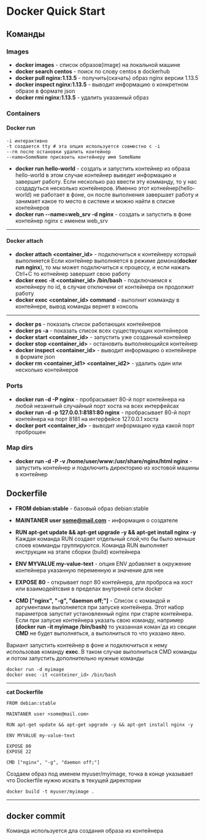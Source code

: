 Docker Quick Start
=
## Команды
### Images
 - **docker images** - список образов(image) на локальной машине
 - **docker search centos** - поиск по слову centos в dockerhub
 - **docker pull nginx:1.13.5** - получить(скачать) образ nginx версии 1.13.5
 - **docker inspect nginx:1.13.5** - выводит информацию о конкретном образе в формате json
 - **docker rmi nginx:1.13.5** - удалить указанный образ
### Containers
#### Docker run
```
-i интерактивно
-t создается tty # эта опция используется совместно с -i
--rm после остановки удалить контейнер
--name=SomeName присвоить контейнеру имя SomeName
```
 - **docker run hello-world** - создать и запустить контейнер из образа hello-world
в этом случае контейнер выведет информацию и завершит работу. Если несколько раз ввести эту комманду, то у нас создадуться несколько контейнеров. Именно этот котнейнер(hello-world) не работает в фоне, он после выполнения завершает работу и  занимает какое то место в системе и можно найти в списке контейнеров
 - **docker run \-\-name=web_srv -d nginx** - создать и запустить в фоне контейнер nginx с именем web_srv 
___
#### Docker attach
  - **docker attach <container_id>** - подключиться к контейнеру который выполняется
 Если контейнер выполняется в режиме демона(**docker run nginx**), то мы может подключиться к процессу, и если нажать Ctrl+C  то котнейнер завершит свою работу
 - **docker exec -it <container_id> /bin/bash** - подключаемся к контейнеру по id, в случае отключени от контейнера он продолжит работу
 - **docker exec <container_id> command** - выполнит комманду в контейнере, вывод команды вернет в консоль
___
 - **docker ps**  - показать список работающих контейнеров
 - **docker ps -a**  - показать список всех существующих контейнеров
 - **docker start <container_id>** - запустить уже созданный контейнер
 - **docker stop <container_id>** - остановить выполняющийся контейнер
 - **docker inspect <container_id>** - выводит информацию о контейнере в формате json
 - **docker rm <container_id1> <container_id2>** - удалить один или несколько контейнеров

### Ports
 - **docker run -d -P nginx** - пробрасывает 80-й порт контейнера на любой незанятый случайный порт хоста на всех интерфейсах
 - **docker run -d -p 127.0.0.1:8181:80 nginx** - пробрасывает 80-й порт контейнера на порт 8181 на интерфейсе 127.0.0.1 хоста
 - **docker port <container_id>** - выводит информацию куда какой порт проброшен 
### Map dirs
 - **docker run -d -P -v /home/user/www:/usr/share/nginx/html nginx** - запустить контейнер и подключить директорию из хостовой машины в контейнер
 
## Dockerfile
 - **FROM debian:stable** - базовый образ debian:stable
 - **MAINTANER user <some@mail.com>** - информация о создателе
 - **RUN apt-get update && apt-get upgrade -y && apt-get install nginx -y**
 Каждая команда RUN создает отдельный слой,что бы было меньше слоев комманды группируются.
 Команда RUN выполняет инструкции на этапе сборки (build) контейнера

 - **ENV MYVALUE my-value-text** - опция ENV добавляет в окружение контейнера указанную переменную и значение для нее
 
 - **EXPOSE 80** - открывает порт 80 контейнера, для проброса на хост или взаимодейтсвия в пределах внутреней сети docker
 
 - **CMD ["nginx", "-g", "daemon off;"]** - Список с командой и аргументами выполняется при запуске контейнера. Этот набор параметров запустит установленный nginx при старте контейнера.
Если при запуске контейнера указать свою команду, например **(docker run -it myimage /bin/bash)** то указанная коман`да из секции **CMD** не будет выполняться, а выполниться то что указано явно.

Вариант запустить контейнер в фоне и подключиться к нему использовав команду **exec**. В таком случае выполниться CMD команды и потом запустить дополнительно нужные команды
```
docker run -d myimage
docker exec -it <conteiner_id> /bin/bash
```
___
**cat Dockerfile**
```
FROM debian:stable

MAINTANER user <some@mail.com>

RUN apt-get update && apt-get upgrade -y && apt-get install nginx -y

ENV MYVALUE my-value-text

EXPOSE 80
EXPOSE 22

CMD ["nginx", "-g", "daemon off;"]
```
Создаем образ под именем myuser/myimage, точка в конце указывает что Dockerfile нужно искать в текущей директории
```
docker build -t myuser/myimage .
```
___
## docker commit
Команда используется дла создания образа из контейнера